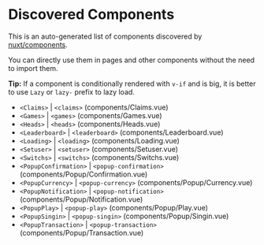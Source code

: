 # Discovered Components

This is an auto-generated list of components discovered by [nuxt/components](https://github.com/nuxt/components).

You can directly use them in pages and other components without the need to import them.

**Tip:** If a component is conditionally rendered with `v-if` and is big, it is better to use `Lazy` or `lazy-` prefix to lazy load.

- `<Claims>` | `<claims>` (components/Claims.vue)
- `<Games>` | `<games>` (components/Games.vue)
- `<Heads>` | `<heads>` (components/Heads.vue)
- `<Leaderboard>` | `<leaderboard>` (components/Leaderboard.vue)
- `<Loading>` | `<loading>` (components/Loading.vue)
- `<Setuser>` | `<setuser>` (components/Setuser.vue)
- `<Switchs>` | `<switchs>` (components/Switchs.vue)
- `<PopupConfirmation>` | `<popup-confirmation>` (components/Popup/Confirmation.vue)
- `<PopupCurrency>` | `<popup-currency>` (components/Popup/Currency.vue)
- `<PopupNotification>` | `<popup-notification>` (components/Popup/Notification.vue)
- `<PopupPlay>` | `<popup-play>` (components/Popup/Play.vue)
- `<PopupSingin>` | `<popup-singin>` (components/Popup/Singin.vue)
- `<PopupTransaction>` | `<popup-transaction>` (components/Popup/Transaction.vue)
